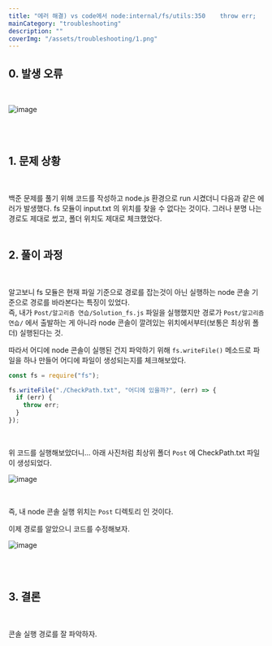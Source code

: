 ```yaml
---
title: "에러 해결) vs code에서 node:internal/fs/utils:350    throw err;    ^Error: ENOENT: no such file or directory, open './input.txt' 에러 발생 시"
mainCategory: "troubleshooting"
description: ""
coverImg: "/assets/troubleshooting/1.png"
---
```


## 0\. 발생 오류
<br/>

![image](/assets/troubleshooting/1.png)

<br/>
<br/>

## 1\. 문제 상황
<br/>

백준 문제를 풀기 위해 코드를 작성하고 node.js 환경으로 run 시켰더니 다음과 같은 에러가 발생했다. fs 모듈이 input.txt 의 위치를 찾을 수 없다는 것이다. 그러나 분명 나는 경로도 제대로 썼고, 폴더 위치도 제대로 체크했었다.
<br/>
<br/>

## 2\. 풀이 과정
<br/>

알고보니 fs 모듈은 현재 파일 기준으로 경로를 잡는것이 아닌 실행하는 node 콘솔 기준으로 경로를 바라본다는 특징이 있었다.  
즉, 내가 `Post/알고리즘 연습/Solution_fs.js` 파일을 실행했지만 경로가 `Post/알고리즘 연습/` 에서 출발하는 게 아니라 node 콘솔이 깔려있는 위치에서부터(보통은 최상위 폴더) 실행된다는 것.
<br/>

따라서 어디에 node 콘솔이 실행된 건지 파악하기 위해 `fs.writeFile()` 메소드로 파일을 하나 만들어 어디에 파일이 생성되는지를 체크해보았다.
<br/>

```js
const fs = require("fs");

fs.writeFile("./CheckPath.txt", "어디에 있을까?", (err) => {
  if (err) {
    throw err;
  }
});
```
<br/>

위 코드를 실행해보았더니... 아래 사진처럼 최상위 폴더 `Post` 에 CheckPath.txt 파일이 생성되었다.
<br/>

![image](/assets/troubleshooting/1_1.png)

<br/>

즉, 내 node 콘솔 실행 위치는 `Post` 디렉토리 인 것이다.
<br/>

이제 경로를 알았으니 코드를 수정해보자.
<br/>

![image](/assets/troubleshooting/1_2.png)

<br/>
<br/>

## 3\. 결론
<br/>

콘솔 실행 경로를 잘 파악하자.